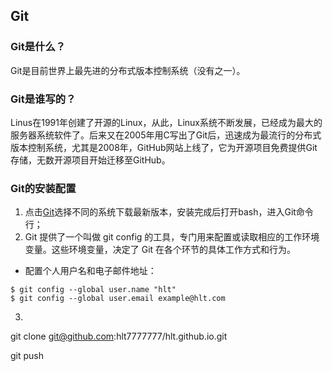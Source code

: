 ## Git
### Git是什么？
Git是目前世界上最先进的分布式版本控制系统（没有之一）。
### Git是谁写的？
Linus在1991年创建了开源的Linux，从此，Linux系统不断发展，已经成为最大的服务器系统软件了。后来又在2005年用C写出了Git后，迅速成为最流行的分布式版本控制系统，尤其是2008年，GitHub网站上线了，它为开源项目免费提供Git存储，无数开源项目开始迁移至GitHub。
### Git的安装配置
1. 点击[Git](https://git-scm.com/downloads)选择不同的系统下载最新版本，安装完成后打开bash，进入Git命令行；
2. Git 提供了一个叫做 git config 的工具，专门用来配置或读取相应的工作环境变量。这些环境变量，决定了 Git 在各个环节的具体工作方式和行为。
- 配置个人用户名和电子邮件地址：
```
$ git config --global user.name "hlt"
$ git config --global user.email example@hlt.com
```
3. 
git clone git@github.com:hlt7777777/hlt.github.io.git

git push
